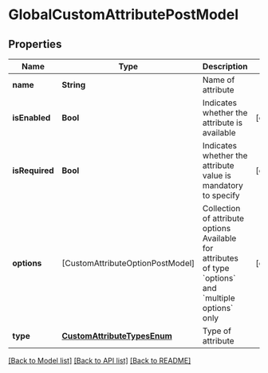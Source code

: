 # GlobalCustomAttributePostModel

## Properties
Name | Type | Description | Notes
------------ | ------------- | ------------- | -------------
**name** | **String** | Name of attribute | 
**isEnabled** | **Bool** | Indicates whether the attribute is available | [optional] 
**isRequired** | **Bool** | Indicates whether the attribute value is mandatory to specify | [optional] 
**options** | [CustomAttributeOptionPostModel] | Collection of attribute options      Available for attributes of type &#x60;options&#x60; and &#x60;multiple options&#x60; only | [optional] 
**type** | [**CustomAttributeTypesEnum**](CustomAttributeTypesEnum.md) | Type of attribute | 

[[Back to Model list]](../README.md#documentation-for-models) [[Back to API list]](../README.md#documentation-for-api-endpoints) [[Back to README]](../README.md)


